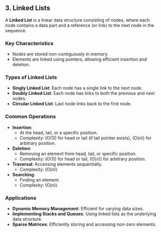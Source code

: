 ## 3. Linked Lists
A **Linked List** is a linear data structure consisting of nodes, where each node contains a data part and a reference (or link) to the next node in the sequence.

### Key Characteristics
- Nodes are stored non-contiguously in memory.
- Elements are linked using pointers, allowing efficient insertion and deletion.

### Types of Linked Lists
- **Singly Linked List**: Each node has a single link to the next node.
- **Doubly Linked List**: Each node has links to both the previous and next nodes.
- **Circular Linked List**: Last node links back to the first node.

### Common Operations
- **Insertion**:
  - At the head, tail, or a specific position.
  - Complexity: \(O(1)\) for head or tail (if tail pointer exists), \(O(n)\) for arbitrary position.
- **Deletion**:
  - Removing an element from head, tail, or specific position.
  - Complexity: \(O(1)\) for head or tail, \(O(n)\) for arbitrary position.
- **Traversal**: Accessing elements sequentially.
  - Complexity: \(O(n)\)
- **Searching**:
  - Finding an element.
  - Complexity: \(O(n)\)

### Applications
- **Dynamic Memory Management**: Efficient for varying data sizes.
- **Implementing Stacks and Queues**: Using linked lists as the underlying data structure.
- **Sparse Matrices**: Efficiently storing and accessing non-zero elements.
